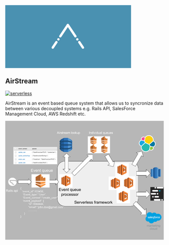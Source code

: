 <img src="assets/airstream-logo.png" alt="AirStream Logo" align="center" width="400" height="200"> 

## AirStream

[![serverless](http://public.serverless.com/badges/v3.svg)](http://www.serverless.com)

AirStream is an event based queue system that allows us to syncronize data between various decoupled systems e.g. Rails API, SalesForce Management Cloud, AWS Redshift etc.

<img src="assets/aistream-v2-bg.png" alt="AirStream Logo"> 


